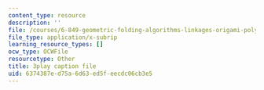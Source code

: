 ```yaml
---
content_type: resource
description: ''
file: /courses/6-849-geometric-folding-algorithms-linkages-origami-polyhedra-fall-2012/6374387ed75a6d63ed5feecdc06cb3e5_3jZqCHtWV6o.srt
file_type: application/x-subrip
learning_resource_types: []
ocw_type: OCWFile
resourcetype: Other
title: 3play caption file
uid: 6374387e-d75a-6d63-ed5f-eecdc06cb3e5
---
```

